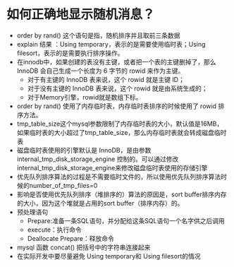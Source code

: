 # 如何正确地显示随机消息？

- order by rand() 这个语句是指，随机排序并且取前三条数据
- explain 结果 ：Using temporary，表示的是需要使用临时表；Using filesort，表示的是需要执行排序操作。
- 在innodb中，如果创建的表没有主键，或者把一个表的主键删掉了，那么 InnoDB 会自己生成一个长度为 6 字节的 rowid 来作为主键。
  - 对于有主键的 InnoDB 表来说，这个 rowid 就是主键 ID；
  - 对于没有主键的 InnoDB 表来说，这个 rowid 就是由系统生成的；
  - 对于Memory引擎，rowid就是数组下标。
- order by rand() 使用了内存临时表，内存临时表排序的时候使用了 rowid 排序方法。
- tmp_table_size这个mysql参数限制了内存临时表的大小，默认值是16MB，如果临时表的大小超过了tmp_table_size，那么内存临时表就会转成磁盘临时表
- 磁盘临时表使用的引擎默认是 InnoDB，是由参数 internal_tmp_disk_storage_engine 控制的。可以通过修改internal_tmp_disk_storage_engine来修改磁盘临时表使用的存储引擎
- 优先队列排序算法的过程是不需要临时文件的，所以使用优先队列排序算法时候的number_of_tmp_files=0
- 影响是否使用优先队列排序（堆排序的）算法的原因是，sort buffer排序内存的大小，因为这个堆就是占用的sort buffer（排序内存）的。
- 预处理语句
  - Prepare:准备一条SQL语句，并分配给这条SQL语句一个名字供之后调用
  - execute：执行命令
  - Deallocate Prepare：释放命令
- mysql 函数 concat() 把括号中的字符串连接起来
- 在实际开发中要尽量避免 Using temporary和 Using filesort的情况

